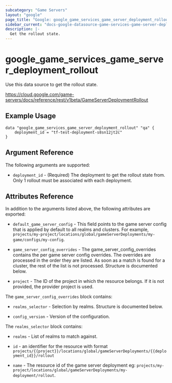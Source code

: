 ```yaml
---
subcategory: "Game Servers"
layout: "google"
page_title: "Google: google_game_services_game_server_deployment_rollout"
sidebar_current: "docs-google-datasource-game-services-game-server-deployment-rollout"
description: |-
  Get the rollout state.
---
```


# google\_game\_services\_game\_server\_deployment\_rollout

Use this data source to get the rollout state. 

https://cloud.google.com/game-servers/docs/reference/rest/v1beta/GameServerDeploymentRollout

## Example Usage 


```hcl
data "google_game_services_game_server_deployment_rollout" "qa" {
    deployment_id = "tf-test-deployment-s8sn12jt2c"
}
```

## Argument Reference

The following arguments are supported:


* `deployment_id` - (Required)
  The deployment to get the rollout state from. Only 1 rollout must be associated with each deployment.


## Attributes Reference

In addition to the arguments listed above, the following attributes are exported:

* `default_game_server_config` -
  This field points to the game server config that is
  applied by default to all realms and clusters. For example,
  `projects/my-project/locations/global/gameServerDeployments/my-game/configs/my-config`.


* `game_server_config_overrides` -
  The game_server_config_overrides contains the per game server config
  overrides. The overrides are processed in the order they are listed. As
  soon as a match is found for a cluster, the rest of the list is not
  processed.  Structure is documented below.

* `project` - The ID of the project in which the resource belongs.
    If it is not provided, the provider project is used.


The `game_server_config_overrides` block contains:

* `realms_selector` -
  Selection by realms.  Structure is documented below.

* `config_version` -
  Version of the configuration.

The `realms_selector` block contains:

* `realms` -
  List of realms to match against.

* `id` - an identifier for the resource with format `projects/{{project}}/locations/global/gameServerDeployments/{{deployment_id}}/rollout`

* `name` -
  The resource id of the game server deployment
  eg: `projects/my-project/locations/global/gameServerDeployments/my-deployment/rollout`.
